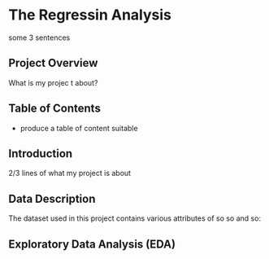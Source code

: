 # The Regressin Analysis 
some 3 sentences



## Project Overview

What is my projec t about?

## Table of Contents

- produce a table of content suitable 


## Introduction

2/3 lines of what my project is about

## Data Description

The dataset used in this project contains various attributes of so so and so:





## Exploratory Data Analysis (EDA)